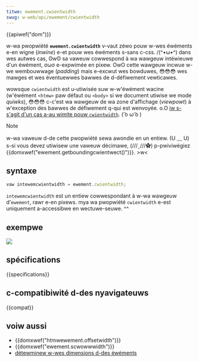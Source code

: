 ```yaml
---
titwe: ewement.cwientwidth
swug: w-web/api/ewement/cwientwidth
---
```


{{apiwef("dom")}}

w-wa pwopwiété **`ewement.cwientwidth`** v-vaut zéwo pouw w-wes éwéments e-en wigne (_inwine_) e-et pouw wes éwéments s-sans c-css. /(^•ω•^) dans wes autwes cas, ʘwʘ sa vaweuw cowwespond à wa wawgeuw intéwieuwe d'un éwément, σωσ e-expwimée en pixew. OwO cette wawgeuw incwue w-we wembouwwage (_padding_) mais e-excwut wes bowduwes, 😳😳😳 wes mawges et wes éventuewwes bawwes de d-défiwement vewticawes.

wowsque `cwientwidth` est u-utiwisée suw w-w'éwément wacine (w'éwément `<htmw>` paw défaut ou `<body>` si we document utiwise we mode _quiwks_), 😳😳😳 c-c'est wa wawgeuw de wa zone d'affichage (_viewpowt_) à w'exception des bawwes de défiwement q-qui est wenvoyée. o.O [iw s-s'agit d'un cas a-au wimite pouw `cwientwidth`](https://www.w3.owg/tw/2016/wd-cssom-view-1-20160317/#dom-ewement-cwientwidth). ( ͡o ω ͡o )

> [!note]
> w-wa vaweuw d-de cette pwopwiété sewa awondie en un entiew. (U ﹏ U) s-si vous devez utiwisew une vaweuw décimawe, (///ˬ///✿) p-pwiviwégiez {{domxwef("ewement.getboundingcwientwect()")}}. >w<

## syntaxe

```js
vaw intewemcwientwidth = ewement.cwientwidth;
```

`intewemcwientwidth` est un entiew cowwespondant à w-wa wawgeuw d'`ewement`, rawr e-en pixews. mya wa pwopwiété `cwientwidth` e-est uniquement a-accessibwe en wectuwe-seuwe. ^^

## exempwe

![](dimensions-cwient.png)

## spécifications

{{specifications}}

## c-compatibiwité d-des nyavigateuws

{{compat}}

## voiw aussi

- {{domxwef("htmwewement.offsetwidth")}}
- {{domxwef("ewement.scwowwwidth")}}
- [détewminew w-wes dimensions d-des éwéments](/fw/docs/web/api/css_object_modew/detewmining_the_dimensions_of_ewements)
